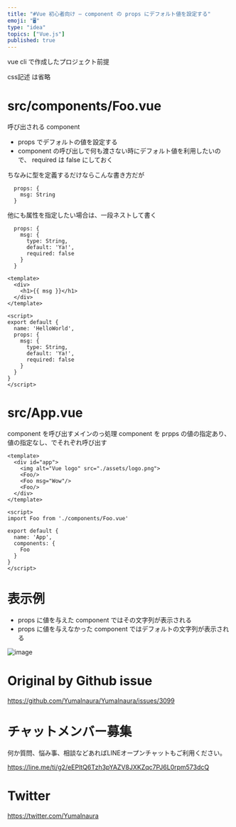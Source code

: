 ```yaml
---
title: "#Vue 初心者向け – component の props にデフォルト値を設定する"
emoji: "🖥"
type: "idea"
topics: ["Vue.js"]
published: true
---
```


vue cli で作成したプロジェクト前提

css記述 は省略

# src/components/Foo.vue

呼び出される component

- props でデフォルトの値を設定する 
- component の呼び出しで何も渡さない時にデフォルト値を利用したいので、 required は false にしておく

ちなみに型を定義するだけならこんな書き方だが

```vue
  props: {
    msg: String
  }
```

他にも属性を指定したい場合は、一段ネストして書く

```vue
  props: {
    msg: {
      type: String,
      default: 'Ya!',
      required: false
    }
  }
```

```vue
<template>
  <div>
    <h1>{{ msg }}</h1>
  </div>
</template>

<script>
export default {
  name: 'HelloWorld',
  props: {
    msg: {
      type: String,
      default: 'Ya!',
      required: false
    }
  }
}
</script>

```


# src/App.vue

component を呼び出すメインのっ処理
component を prpps の値の指定あり、値の指定なし、でそれぞれ呼び出す

```vue
<template>
  <div id="app">
    <img alt="Vue logo" src="./assets/logo.png">
    <Foo/>
    <Foo msg="Wow"/>
    <Foo/>
  </div>
</template>

<script>
import Foo from './components/Foo.vue'

export default {
  name: 'App',
  components: {
    Foo
  }
}
</script>

```

# 表示例

- props に値を与えた component ではその文字列が表示される
- props に値を与えなかった component ではデフォルトの文字列が表示される

![image](https://user-images.githubusercontent.com/13635059/80582812-549cda00-8a4a-11ea-9afc-301ab85febc5.png)




# Original by Github issue

https://github.com/YumaInaura/YumaInaura/issues/3099











<!-- Update From Qiita API -->

# チャットメンバー募集


何か質問、悩み事、相談などあればLINEオープンチャットもご利用ください。

https://line.me/ti/g2/eEPltQ6Tzh3pYAZV8JXKZqc7PJ6L0rpm573dcQ





# Twitter


https://twitter.com/YumaInaura


<!-- Update From Qiita API -->


